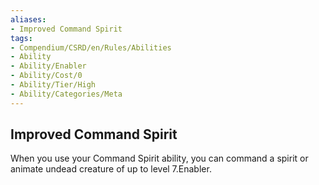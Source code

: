 ```yaml
---
aliases:
- Improved Command Spirit
tags:
- Compendium/CSRD/en/Rules/Abilities
- Ability
- Ability/Enabler
- Ability/Cost/0
- Ability/Tier/High
- Ability/Categories/Meta
---
```


  
## Improved Command Spirit  
When you use your Command Spirit ability, you can command a spirit or animate undead creature of up to level 7.Enabler.